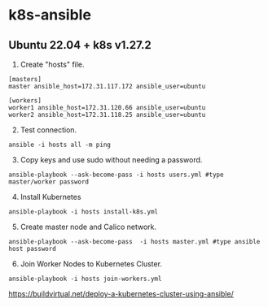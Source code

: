 # k8s-ansible
## Ubuntu 22.04 + k8s v1.27.2

1. Create "hosts" file.
```
[masters]
master ansible_host=172.31.117.172 ansible_user=ubuntu

[workers]
worker1 ansible_host=172.31.120.66 ansible_user=ubuntu
worker2 ansible_host=172.31.118.25 ansible_user=ubuntu
```

2. Test connection.
```
ansible -i hosts all -m ping
```

3. Copy keys and use sudo without needing a password. 
```
ansible-playbook --ask-become-pass -i hosts users.yml #type master/worker password
```

4. Install Kubernetes
```
ansible-playbook -i hosts install-k8s.yml
```

5. Create master node and Calico network. 
```
ansible-playbook --ask-become-pass  -i hosts master.yml #type ansible host password
```

6. Join Worker Nodes to Kubernetes Cluster.
```
ansible-playbook -i hosts join-workers.yml
```


https://buildvirtual.net/deploy-a-kubernetes-cluster-using-ansible/
